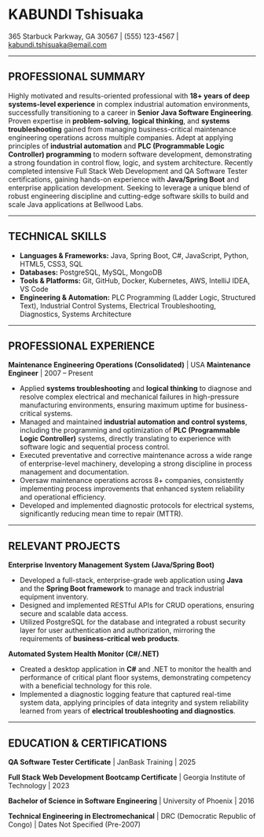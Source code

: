 # KABUNDI Tshisuaka
365 Starbuck Parkway, GA 30567 | (555) 123-4567 | kabundi.tshisuaka@email.com

---

## PROFESSIONAL SUMMARY

Highly motivated and results-oriented professional with **18+ years of deep systems-level experience** in complex industrial automation environments, successfully transitioning to a career in **Senior Java Software Engineering**. Proven expertise in **problem-solving**, **logical thinking**, and **systems troubleshooting** gained from managing business-critical maintenance engineering operations across multiple companies. Adept at applying principles of **industrial automation** and **PLC (Programmable Logic Controller) programming** to modern software development, demonstrating a strong foundation in control flow, logic, and system architecture. Recently completed intensive Full Stack Web Development and QA Software Tester certifications, gaining hands-on experience with **Java/Spring Boot** and enterprise application development. Seeking to leverage a unique blend of robust engineering discipline and cutting-edge software skills to build and scale Java applications at Bellwood Labs.

---

## TECHNICAL SKILLS

*   **Languages & Frameworks:** Java, Spring Boot, C#, JavaScript, Python, HTML5, CSS3, SQL
*   **Databases:** PostgreSQL, MySQL, MongoDB
*   **Tools & Platforms:** Git, GitHub, Docker, Kubernetes, AWS, IntelliJ IDEA, VS Code
*   **Engineering & Automation:** PLC Programming (Ladder Logic, Structured Text), Industrial Control Systems, Electrical Troubleshooting, Diagnostics, Systems Architecture

---

## PROFESSIONAL EXPERIENCE

**Maintenance Engineering Operations (Consolidated)** | USA
**Maintenance Engineer** | 2007 – Present

*   Applied **systems troubleshooting** and **logical thinking** to diagnose and resolve complex electrical and mechanical failures in high-pressure manufacturing environments, ensuring maximum uptime for business-critical systems.
*   Managed and maintained **industrial automation and control systems**, including the programming and optimization of **PLC (Programmable Logic Controller)** systems, directly translating to experience with software logic and sequential process control.
*   Executed preventative and corrective maintenance across a wide range of enterprise-level machinery, developing a strong discipline in process management and documentation.
*   Oversaw maintenance operations across 8+ companies, consistently implementing process improvements that enhanced system reliability and operational efficiency.
*   Developed and implemented diagnostic protocols for electrical systems, significantly reducing mean time to repair (MTTR).

---

## RELEVANT PROJECTS

**Enterprise Inventory Management System (Java/Spring Boot)**
*   Developed a full-stack, enterprise-grade web application using **Java** and the **Spring Boot framework** to manage and track industrial equipment inventory.
*   Designed and implemented RESTful APIs for CRUD operations, ensuring secure and scalable data access.
*   Utilized PostgreSQL for the database and integrated a robust security layer for user authentication and authorization, mirroring the requirements of **business-critical web products**.

**Automated System Health Monitor (C#/.NET)**
*   Created a desktop application in **C#** and .NET to monitor the health and performance of critical plant floor systems, demonstrating competency with a beneficial technology for this role.
*   Implemented a diagnostic logging feature that captured real-time system data, applying principles of data integrity and system reliability learned from years of **electrical troubleshooting and diagnostics**.

---

## EDUCATION & CERTIFICATIONS

**QA Software Tester Certificate** | JanBask Training | 2025

**Full Stack Web Development Bootcamp Certificate** | Georgia Institute of Technology | 2023

**Bachelor of Science in Software Engineering** | University of Phoenix | 2016

**Technical Engineering in Electromechanical** | DRC (Democratic Republic of Congo) | Dates Not Specified (Pre-2007)
